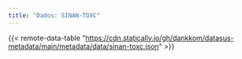 ```yaml
---
title: "Dados: SINAN-TOXC"
---
```


{{< remote-data-table "https://cdn.statically.io/gh/dankkom/datasus-metadata/main/metadata/data/sinan-toxc.json" >}}

